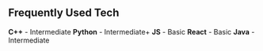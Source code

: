 ## Frequently Used Tech  

**C++** - Intermediate 
**Python** - Intermediate+ 
**JS** - Basic 
**React** - Basic
**Java** - Intermediate
